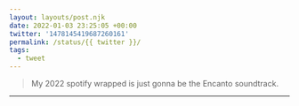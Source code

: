```yaml
---
layout: layouts/post.njk
date: 2022-01-03 23:25:05 +00:00
twitter: '1478145419687260161'
permalink: /status/{{ twitter }}/
tags: 
  - tweet
---
```


> My 2022 spotify wrapped is just gonna be the Encanto soundtrack.

---
